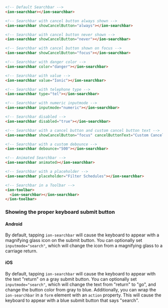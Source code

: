 ```html
<!-- Default Searchbar -->
<ion-searchbar></ion-searchbar>

<!-- Searchbar with cancel button always shown -->
<ion-searchbar showCancelButton="always"></ion-searchbar>

<!-- Searchbar with cancel button never shown -->
<ion-searchbar showCancelButton="never"></ion-searchbar>

<!-- Searchbar with cancel button shown on focus -->
<ion-searchbar showCancelButton="focus"></ion-searchbar>

<!-- Searchbar with danger color -->
<ion-searchbar color="danger"></ion-searchbar>

<!-- Searchbar with value -->
<ion-searchbar value="Ionic"></ion-searchbar>

<!-- Searchbar with telephone type -->
<ion-searchbar type="tel"></ion-searchbar>

<!-- Searchbar with numeric inputmode -->
<ion-searchbar inputmode="numeric"></ion-searchbar>

<!-- Searchbar disabled -->
<ion-searchbar disabled="true"></ion-searchbar>

<!-- Searchbar with a cancel button and custom cancel button text -->
<ion-searchbar showCancelButton="focus" cancelButtonText="Custom Cancel"></ion-searchbar>

<!-- Searchbar with a custom debounce -->
<ion-searchbar debounce="500"></ion-searchbar>

<!-- Animated Searchbar -->
<ion-searchbar animated></ion-searchbar>

<!-- Searchbar with a placeholder -->
<ion-searchbar placeholder="Filter Schedules"></ion-searchbar>

<!-- Searchbar in a Toolbar -->
<ion-toolbar>
  <ion-searchbar></ion-searchbar>
</ion-toolbar>
```

### Showing the proper keyboard submit button

#### Android

By default, tapping `ion-searchbar` will cause the keyboard to appear with a magnifying glass icon on the submit button. You can optionally set `inputmode="search"`, which will change the icon from a magnifying glass to a carriage return.

#### iOS

By default, tapping `ion-searchbar` will cause the keyboard to appear with the text "return" on a gray submit button. You can optionally set `inputmode="search"`, which will change the text from "return" to "go", and change the button color from gray to blue. Additionally, you can wrap the `ion-searchbar` in a `form` element with an `action` property. This will cause the keyboard to appear with a blue submit button that says "search".